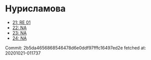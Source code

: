 # Нурисламова
- [21: RE 01](21.md)
- [22: NA](22.md)
- [23: NA](23.md)
- [24: NA](24.md)

Commit: 2b5da4656868546478d6e0ddf97fffc16497ed2e
 fetched at: 20201021-011737
